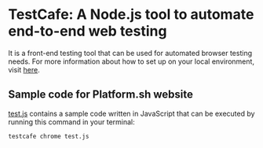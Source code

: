 # TestCafe: A Node.js tool to automate end-to-end web testing
It is a front-end testing tool that can be used for automated browser testing needs.
For more information about how to set up on your local environment, visit [here](https://github.com/DevExpress/testcafe).

## Sample code for Platform.sh website
[test.js](https://github.com/alice-0-kim/testing-tool--explained/tree/master/TestCafe/test.js) contains a sample code written in JavaScript that can be executed by running this command in your terminal:
```
testcafe chrome test.js
```
